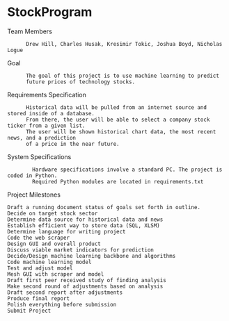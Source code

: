 # StockProgram

Team Members

          Drew Hill, Charles Husak, Kresimir Tokic, Joshua Boyd, Nicholas Logue

Goal

          The goal of this project is to use machine learning to predict 
          future prices of technology stocks.

Requirements Specification

          Historical data will be pulled from an internet source and stored inside of a database. 
          From there, the user will be able to select a company stock ticker from a given list. 
          The user will be shown historical chart data, the most recent news, and a prediction 
          of a price in the near future.

System Specifications

            Hardware specifications involve a standard PC. The project is coded in Python. 
            Required Python modules are located in requirements.txt

Project Milestones

    Draft a running document status of goals set forth in outline.
    Decide on target stock sector
    Determine data source for historical data and news
    Establish efficient way to store data (SQL, XLSM)
    Determine language for writing project
    Code the web scraper
    Design GUI and overall product
    Discuss viable market indicators for prediction
    Decide/Design machine learning backbone and algorithms
    Code machine learning model
    Test and adjust model
    Mesh GUI with scraper and model
    Draft first peer received study of finding analysis
    Make second round of adjustments based on analysis
    Draft second report after adjustments
    Produce final report
    Polish everything before submission
    Submit Project
